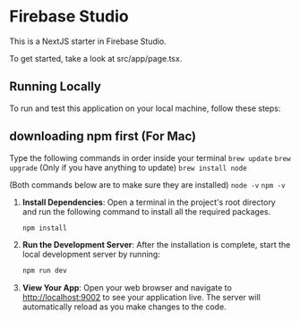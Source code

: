 # Firebase Studio

This is a NextJS starter in Firebase Studio.

To get started, take a look at src/app/page.tsx.

## Running Locally

To run and test this application on your local machine, follow these steps:

## downloading npm first (For Mac)
Type the following commands in order inside your terminal
```brew update```
```brew upgrade``` (Only if you have anything to update)
```brew install node```

(Both commands below are to make sure they are installed)
```node -v```
```npm -v```

1.  **Install Dependencies**: Open a terminal in the project's root directory and run the following command to install all the required packages.
    ```bash
    npm install
    ```

2.  **Run the Development Server**: After the installation is complete, start the local development server by running:
    ```bash
    npm run dev
    ```

3.  **View Your App**: Open your web browser and navigate to [http://localhost:9002](http://localhost:9002) to see your application live. The server will automatically reload as you make changes to the code.
